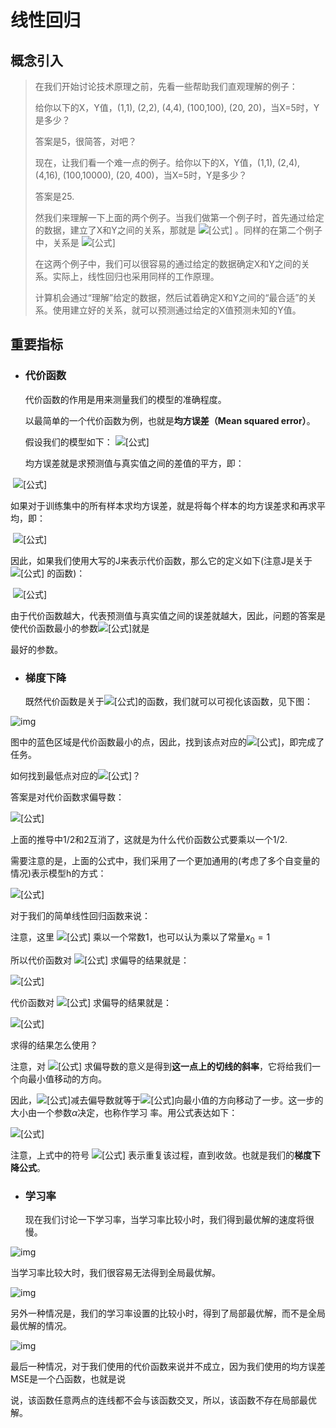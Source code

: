 # 线性回归



## 概念引入

> 在我们开始讨论技术原理之前，先看一些帮助我们直观理解的例子：
>
> 给你以下的X，Y值，(1,1), (2,2), (4,4), (100,100), (20, 20)，当X=5时，Y是多少？
>
> 答案是5，很简答，对吧？
>
> 现在，让我们看一个难一点的例子。给你以下的X，Y值，(1,1), (2,4), (4,16), (100,10000), (20, 400)，当X=5时，Y是多少？
>
> 答案是25.
>
> 然我们来理解一下上面的两个例子。当我们做第一个例子时，首先通过给定的数据，建立了X和Y之间的关系，那就是 ![[公式]](https://www.zhihu.com/equation?tex=Y+%3D+X) 。同样的在第二个例子中，关系是 ![[公式]](https://www.zhihu.com/equation?tex=Y+%3D+X%5E2)
>
> 在这两个例子中，我们可以很容易的通过给定的数据确定X和Y之间的关系。实际上，线性回归也采用同样的工作原理。
>
> 计算机会通过“理解”给定的数据，然后试着确定X和Y之间的“最合适”的关系。使用建立好的关系，就可以预测通过给定的X值预测未知的Y值。



## 重要指标

- ### 代价函数

  代价函数的作用是用来测量我们的模型的准确程度。

  以最简单的一个代价函数为例，也就是**均方误差（Mean squared error）**。

  假设我们的模型如下： ![[公式]](https://www.zhihu.com/equation?tex=h_%7B%5Ctheta%7D%28x%5E%7B%28i%29%7D%29+%3D+%5Ctheta_0+%2B+%5Ctheta_1x%5E%7B%28i%29%7D)

  均方误差就是求预测值与真实值之间的差值的平方，即：

​                                       ![[公式]](https://www.zhihu.com/equation?tex=%28h_%7B%5Ctheta%7D%28x%5E%7B%28i%29%7D%29+-+y%5E%7Bi%7D%29%5E2)

   如果对于训练集中的所有样本求均方误差，就是将每个样本的均方误差求和再求平均，即：

​                                      ![[公式]](https://www.zhihu.com/equation?tex=%5Cfrac%7B1%7D%7Bm%7D%5Csum%5E%7Bm%7D%7Bi%3D1%7D%28h%7B%5Ctheta%7D%28x%5E%7B%28i%29%7D%29+-+y%5E%7Bi%7D%29%5E2)

   因此，如果我们使用大写的J来表示代价函数，那么它的定义如下(注意J是关于 ![[公式]](https://www.zhihu.com/equation?tex=%5Ctheta) 的函数)：

​                                     ![[公式]](https://www.zhihu.com/equation?tex=J%28%5Ctheta%29+%3D+%5Cfrac%7B1%7D%7B2m%7D%5Csum%5E%7Bm%7D%7Bi%3D1%7D%28h%7B%5Ctheta%7D%28x%5E%7B%28i%29%7D%29+-+y%5E%7Bi%7D%29%5E2)   

   由于代价函数越大，代表预测值与真实值之间的误差就越大，因此，问题的答案是使代价函数最小的参数![[公式]](https://www.zhihu.com/equation?tex=%5Ctheta)就是  

   最好的参数。



- ### 梯度下降

  既然代价函数是关于![[公式]](https://www.zhihu.com/equation?tex=%5Ctheta)的函数，我们就可以可视化该函数，见下图：

![img](https://pic4.zhimg.com/80/v2-71afaf9c18630b844f47ae9aa2926513_1440w.jpg)



   图中的蓝色区域是代价函数最小的点，因此，找到该点对应的![[公式]](https://www.zhihu.com/equation?tex=%5Ctheta)，即完成了任务。

   如何找到最低点对应的![[公式]](https://www.zhihu.com/equation?tex=%5Ctheta)？

   答案是对代价函数求偏导数：

![[公式]](https://www.zhihu.com/equation?tex=+%5Cbegin%7Bsplit%7D+%5Cfrac%7B%5Cpartial%7D%7B%5Cpartial%5Ctheta_j%7DJ%28%5Ctheta%29+%26%3D+%5Cfrac%7B%5Cpartial%7D%7B%5Cpartial%5Ctheta_j%7D+%5Cfrac%7B1%7D%7B2%7D%28h_%7B%5Ctheta%7D%28x%29+-+y%29%5E2+%5C++%26%3D+%5Cfrac%7B1%7D%7B2%7D%5Ctimes2%5Ctimes%28h_%7B%5Ctheta%7D%28x%29+-+y%29%5Cfrac%7B%5Cpartial%7D%7B%5Cpartial%5Ctheta_j%7D%28%5Csum%5En_%7Bi%3D0%7D%5Ctheta_ix_i+-+y%29+%5C++%26%3D+%28h_%7B%5Ctheta%7D%28x%29+-+y%29x_j+%5Cend%7Bsplit%7D+)

   上面的推导中1/2和2互消了，这就是为什么代价函数公式要乘以一个1/2.

   需要注意的是，上面的公式中，我们采用了一个更加通用的(考虑了多个自变量的情况)表示模型h的方式：

![[公式]](https://www.zhihu.com/equation?tex=h%28%5Ctheta%29+%3D+%5Csum%5En_%7Bi%3D0%7D%5Ctheta_ix_i+%3D+%5Ctheta_01+%2B+%5Ctheta_1x_1+%2B+%5Cdots+%2B+%5Ctheta_nx_n)

   对于我们的简单线性回归函数来说：

   注意，这里 ![[公式]](https://www.zhihu.com/equation?tex=%5Ctheta_0) 乘以一个常数1，也可以认为乘以了常量$x_0 = 1$

   所以代价函数对 ![[公式]](https://www.zhihu.com/equation?tex=%5Ctheta_0) 求偏导的结果就是：

![[公式]](https://www.zhihu.com/equation?tex=%5Cfrac%7B%5Cpartial%7D%7B%5Cpartial%5Ctheta_0%7DJ%28%5Ctheta%29+%3D+%28h_%7B%5Ctheta%7D%28x%29+-+y%29x_0+%3D+%28h_%7B%5Ctheta%7D%28x%29+-+y%29)

   代价函数对 ![[公式]](https://www.zhihu.com/equation?tex=%5Ctheta_1) 求偏导的结果就是：

![[公式]](https://www.zhihu.com/equation?tex=%5Cfrac%7B%5Cpartial%7D%7B%5Cpartial%5Ctheta_1%7DJ%28%5Ctheta%29+%3D+%28h_%7B%5Ctheta%7D%28x%29+-+y%29x_1)

   求得的结果怎么使用？

   注意，对 ![[公式]](https://www.zhihu.com/equation?tex=%5Ctheta) 求偏导数的意义是得到**这一点上的切线的斜率**，它将给我们一个向最小值移动的方向。

   因此，![[公式]](https://www.zhihu.com/equation?tex=%5Ctheta)减去偏导数就等于![[公式]](https://www.zhihu.com/equation?tex=%5Ctheta)向最小值的方向移动了一步。这一步的大小由一个参数$\alpha$决定，也称作学习   率。用公式表达如下：

![[公式]](https://www.zhihu.com/equation?tex=%5Ctheta_j+%3A%3D+%5Ctheta_j+-+%5Calpha%5Cfrac%7B%5Cpartial%7D%7B%5Cpartial+%5Ctheta_j%7DJ%28%5Ctheta%29)

   注意，上式中的符号 ![[公式]](https://www.zhihu.com/equation?tex=%3A%3D) 表示重复该过程，直到收敛。也就是我们的**梯度下降公式**。

- ### 学习率

  现在我们讨论一下学习率，当学习率比较小时，我们得到最优解的速度将很慢。



![img](https://pic1.zhimg.com/80/v2-3df13c7f294493e9a985b37b424edb50_1440w.jpg)



   当学习率比较大时，我们很容易无法得到全局最优解。



![img](https://pic1.zhimg.com/80/v2-7c6f5d5a8e92d570718da6dfc4a9da78_1440w.jpg)



   另外一种情况是，我们的学习率设置的比较小时，得到了局部最优解，而不是全局最优解的情况。



![img](https://pic4.zhimg.com/80/v2-3870e0b7c306899acfc61045c61f03ab_1440w.jpg)



   最后一种情况，对于我们使用的代价函数来说并不成立，因为我们使用的均方误差MSE是一个凸函数，也就是说 

   说，该函数任意两点的连线都不会与该函数交叉，所以，该函数不存在局部最优解。

  











